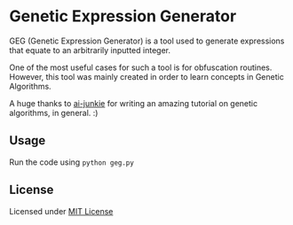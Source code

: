 Genetic Expression Generator
============================

GEG (Genetic Expression Generator) is a tool used to generate expressions that equate to an arbitrarily inputted integer.

One of the most useful cases for such a tool is for obfuscation routines. However, this tool was mainly created in order to learn concepts in Genetic Algorithms.

A huge thanks to [ai-junkie](http://www.ai-junkie.com/ga/intro/gat1.html) for writing an amazing tutorial on genetic algorithms, in general. :)

Usage
-----

Run the code using `python geg.py`

License
-------

Licensed under [MIT License](http://jay.mit-license.org/2015)

